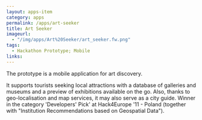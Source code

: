 ```yaml
---
layout: apps-item
category: apps
permalink: /apps/art-seeker
title: Art Seeker
imageurl:
  - "/img/apps/Art%20Seeker/art_seeker.fw.png"
tags:
  - Hackathon Prototype; Mobile
links:
---
```


The prototype is a mobile application for art discovery.

It supports tourists seeking local attractions with a database of galleries and museums and a preview of exhibitions available on the go. Also, thanks to geo-localisation and map services, it may also serve as a city guide. Winner in the category 'Developers' Pick' at Hack4Europe '11 - Poland (together with "Institution Recommendations based on Geospatial Data").


